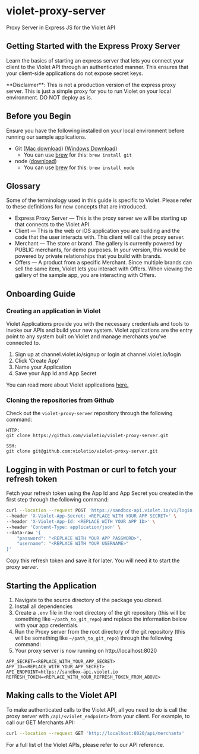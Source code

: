 # violet-proxy-server
Proxy Server in Express JS for the Violet API

## Getting Started with the Express Proxy Server

Learn the basics of starting an express server that lets you connect your client to the Violet API through an authenticated manner. This ensures that your client-side applications do not expose secret keys.

<Warning>
  **Disclaimer**: This is not a production version of the express proxy server.
  This is just a simple proxy for you to run Violet on your local environment.
  DO NOT deploy as is.
</Warning>

## Before you Begin

Ensure you have the following installed on your local environment before running our sample applications.

- Git ([Mac download](https://git-scm.com/download/mac)) ([Windows Download](https://git-scm.com/download/win))
  - You can use [brew]() for this: `brew install git`
- node ([download](https://nodejs.org/en/download/))
  - You can use [brew]() for this: `brew install node`

## Glossary

Some of the terminology used in this guide is specific to Violet. Please refer to these definitions for new concepts that are introduced.

- Express Proxy Server — This is the proxy server we will be starting up that connects to the Violet API.
- Client — This is the web or iOS application you are building and the code that the user interacts with. This client will call the proxy server.
- Merchant — The store or brand. The gallery is currently powered by PUBLIC merchants, for demo purposes. In your version, this would be powered by private relationships that you build with brands.
- Offers — A product from a specific Merchant. Since multiple brands can sell the same item, Violet lets you interact with Offers. When viewing the gallery of the sample app, you are interacting with Offers.

## Onboarding Guide

### Creating an application in Violet

Violet Applications provide you with the necessary credentials and tools to invoke our APIs and build your new system. Violet applications are the entry point to any system built on Violet and manage merchants you've connected to.

1. Sign up at channel.violet.io/signup or login at channel.violet.io/login
2. Click 'Create App'
3. Name your Application
4. Save your App Id and App Secret

You can read more about Violet applications [here.](/guides/quickstart/create-a-violet-application)

### Cloning the repositories from Github

Check out the `violet-proxy-server` repository through the following command:

```text Text
HTTP:
git clone https://github.com/violetio/violet-proxy-server.git

SSH:
git clone git@github.com:violetio/violet-proxy-server.git
```

## Logging in with Postman or curl to fetch your refresh token

Fetch your refresh token using the App Id and App Secret you created in the first step through the following command:

```bash Curl
curl --location --request POST 'https://sandbox-api.violet.io/v1/login' \
--header 'X-Violet-App-Secret: <REPLACE WITH YOUR APP SECRET>' \
--header 'X-Violet-App-Id: <REPLACE WITH YOUR APP ID>' \
--header 'Content-Type: application/json' \
--data-raw '{
    "password": "<REPLACE WITH YOUR APP PASSWORD>",
    "username": "<REPLACE WITH YOUR USERNAME>"
}'
```

Copy this refresh token and save it for later. You will need it to start the proxy server.

## Starting the Application

1. Navigate to the source directory of the package you cloned.
2. Install all dependencies
3. Create a `.env` file in the root directory of the git repository (this will be something like `~/path_to_git_repo`) and replace the information below with your app credentials.
4. Run the Proxy server from the root directory of the git repository (this will be something like `~/path_to_git_repo`) through the following command:
5. Your proxy server is now running on http://localhost:8020

```text Text
APP_SECRET=<REPLACE_WITH_YOUR_APP_SECRET>
APP_ID=<REPLACE_WITH_YOUR_APP_SECRET>
API_ENDPOINT=https://sandbox-api.violet.io
REFRESH_TOKEN=<REPLACE_WITH_YOUR_REFRESH_TOKEN_FROM_ABOVE>
```

## Making calls to the Violet API

To make authenticated calls to the Violet API, all you need to do is call the proxy server with `/api/<violet_endpoint>` from your client. For example, to call our GET Merchants API:

```bash Curl
curl --location --request GET 'http://localhost:8020/api/merchants'
```

For a full list of the Violet APIs, please refer to our API reference.
